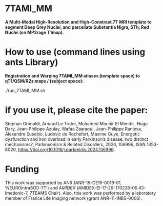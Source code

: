 # 7TAMI_MM

**A Multi-Modal High-Resolution and High-Constrast 7T MRI template to segment Deep Grey Nuclei, and parcellate Substantia Nigra, STh, Red Nuclei (on MP2rage T1map).**

# How to use (command lines using ants Library)

**Registration and Warping 7TAMI_MM atlases (template space) to qT1/QSM/R2s maps / (subject space):**

./run_7TAMI_MM.sh

# if you use it, please cite the paper:

Stephan Grimaldi, Arnaud Le Troter, Mohamed Mounir El Mendili, Hugo Dary, Jean-Philippe Azulay, Wafaa Zaaraoui, Jean-Philippe Ranjeva, Alexandre Eusebio, Ludovic de Rochefort, Maxime Guye, Energetic dysfunction and iron overload in early Parkinson’s disease: two distinct mechanisms?, Parkinsonism & Related Disorders, 2024, 106996, ISSN 1353-8020, https://doi.org/10.1016/j.parkreldis.2024.106996.

# Funding

This work was supported by ANR (ANR-15-CE19-0019-01, ‘NEUROintraSOD-7T’) and A*MIDEX (A*MIDEX-EI-17-29-170228-09.43-Imetionic-7, 7TEAMS Chair). Also, this work was performed by a laboratory member of France Life Imaging network (grant ANR-11-INBS-0006).
